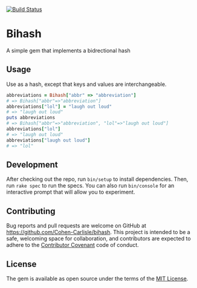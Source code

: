 [![Build Status](https://travis-ci.org/Cohen-Carlisle/bihash.svg?branch=master)](https://travis-ci.org/Cohen-Carlisle/bihash)
# Bihash

A simple gem that implements a bidrectional hash

## Usage

Use as a hash, except that keys and values are interchangeable.

```ruby
abbreviations = Bihash["abbr" => "abbreviation"]
# => Bihash["abbr"=>"abbreviation"]
abbreviations["lol"] = "laugh out loud"
# => "laugh out loud"
puts abbreviations
# => Bihash["abbr"=>"abbreviation", "lol"=>"laugh out loud"]
abbreviations["lol"]
# => "laugh out loud"
abbreviations["laugh out loud"]
# => "lol"
```

## Development

After checking out the repo, run `bin/setup` to install dependencies. Then, run
`rake spec` to run the specs. You can also run `bin/console` for an interactive
prompt that will allow you to experiment.

## Contributing

Bug reports and pull requests are welcome on GitHub at
https://github.com/Cohen-Carlisle/bihash. This project is intended to be a safe,
welcoming space for collaboration, and contributors are expected to adhere to
the [Contributor Covenant](http://contributor-covenant.org) code of conduct.

## License

The gem is available as open source under the terms of the
[MIT License](http://opensource.org/licenses/MIT).
